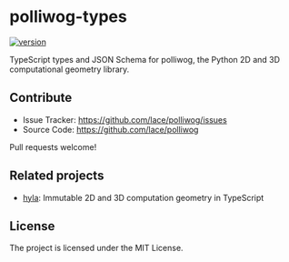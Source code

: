 # polliwog-types

[![version](https://img.shields.io/npm/v/polliwog-types?style=flat-square)][npm]

TypeScript types and JSON Schema for polliwog, the Python 2D and 3D
computational geometry library.

[npm]: https://www.npmjs.com/package/polliwog-types


## Contribute

- Issue Tracker: https://github.com/lace/polliwog/issues
- Source Code: https://github.com/lace/polliwog

Pull requests welcome!


## Related projects

- [hyla][]: Immutable 2D and 3D computation geometry in TypeScript

[hyla]: https://github.com/lace/hyla


## License

The project is licensed under the MIT License.
